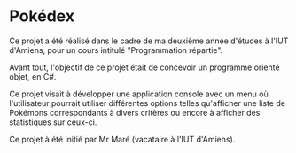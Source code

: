 # Pokédex

Ce projet a été réalisé dans le cadre de ma deuxième année d'études à l'IUT d'Amiens, pour un cours intitulé "Programmation répartie".

Avant tout, l'objectif de ce projet était de concevoir un programme orienté objet, en C#.

Ce projet visait à développer une application console avec un menu où l'utilisateur pourrait utiliser différentes options telles qu'afficher une liste de Pokémons correspondants à divers critères ou encore à afficher des statistiques sur ceux-ci.

Ce projet à été initié par Mr Maré (vacataire à l'IUT d'Amiens).
